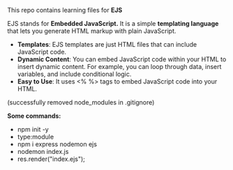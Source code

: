 This repo contains learning files for **EJS**

EJS stands for **Embedded JavaScript.** It is a simple **templating language** that lets you generate HTML markup with plain JavaScript.

- **Templates**: EJS templates are just HTML files that can include JavaScript code.
- **Dynamic Content**: You can embed JavaScript code within your HTML to insert dynamic content. For example, you can loop through data, insert variables, and include conditional logic.
- **Easy to Use**: It uses <% %> tags to embed JavaScript code into your HTML.

(successfully removed node_modules in .gitignore)

**Some commands:**
- npm init -y
- type:module
- npm i express nodemon ejs
- nodemon index.js
- res.render("index.ejs");
